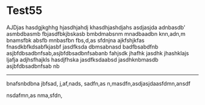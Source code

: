 # Test55
AJDjas
hasdgjkghhg
hjasdhjahdj
khasdhjashdjahs
asdjasjda
adnbasdb'
asmbdbasmb
fbjasdfbkjbskasb
bmbdmabsnm
mnadbaadbn
knn,adn,m
bnamsfbk
absfb
mnbasfbn
fbs,d,as
sfdnjna
ajkfshjkfas
fnasdkbfkdsabfkjasbf
jasdfksda
dbmsabnasd
badfbsabdfnb
asjbfdbsadbnfsab,asjbfdbsadbnfsabanb
fahjsdk
jhafhk
jasdhk
jhashklajs
ljafja
adjhsfhajkls
hasdjfhska
jasdfksdaabsd
jasdhknbmasdb
asjbfdbsadbnfsab
nb
********
bnafsnbdbna
jbfsad,
j,af,nads,
sadfn,as
n,masdfn,asdjasjdaasfdmn,ansdf

nsdafmn,as
nma,sfdn,
